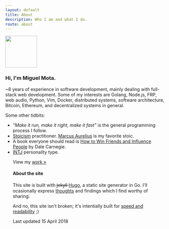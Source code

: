 ```yaml
---
layout: default
title: About
description: Who I am and what I do.
route: about
---
```

<div>
<a href="/images/miguel_mota_avatar_500.png" target="_blank" rel="noreferrer noopener" data-ga-label="About - Avatar"><img src="/images/miguel_mota_avatar_150.png" width="100" alt="" /></a>
</div>

<h3>Hi, I'm <strong>Miguel Mota</strong>.</h3>

<p>~8 years of experience in software development, mainly dealing with full-stack web development. Some of my interests are Golang, Node.js, FRP, web audio, Python, Vim, Docker, distributed systems, software architecture, Bitcoin, Ethereum, and decentralized systems in general.</p>

<p>Some other tidbits:</p>

<ul>
  <li><em>"Make it run, make it right, make it fast"</em> is the general programming process I follow.</li>
  <li><a href="https://en.wikipedia.org/wiki/Stoicism" target="_blank" rel="noreferrer noopener" data-ga-label="About - Stoicism">Stoicism</a> practitioner. <a href="https://en.wikipedia.org/wiki/Marcus_Aurelius" target="_blank" rel="noreferrer noopener" data-ga-label="About - Marcus Aurelius">Marcus Aurelius</a> is my favorite stoic.</li>
  <li>A book everyone should read is <a href="https://en.wikipedia.org/wiki/How_to_Win_Friends_and_Influence_People" target="_blank" rel="noreferrer noopener" data-ga-label="About - Favorite Book">How to Win Friends and Influence People</a> by Dale Carnegie.</li>
  <li><a href="https://en.wikipedia.org/wiki/INTJ" target="_blank" rel="noopener noreferrer" data-ga-label="About - INTJ">INTJ</a> personality type.</li>
</li>

<p>View my <a href="/work" data-ga-label="About - Work">work »</a></p>

<h4>About the site</h4>
<p>This site is built with J̶e̶k̶y̶l̶l̶ <a href="https://gohugo.io/" target="_blank" rel="noopener noreferrer" data-ga-label="About - Hugo">Hugo</a>, a static site generator in Go. I'll ocasionally express <a href="/blog">thoughts</a> and findings which I find worthy of sharing.</p>

<p>And no, this site isn't broken; it's intentially built for <a href="http://motherfuckingwebsite.com/" target="_blank"  rel="noopener noreferrer" data-ga-label="About - Speed and readability">speed and readability</a> ;)

<datetime data-last-update datetime="2015-11-19" pubdate="pubdate">Last updated 15 April 2018</datetime>
